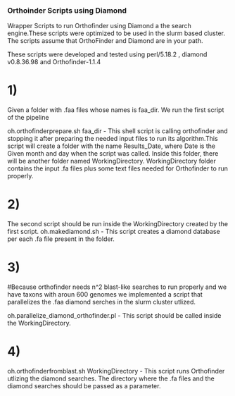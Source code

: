 ### Orthoinder Scripts using Diamond

Wrapper Scripts to run Orthofinder using Diamond a the search engine.These scripts were optimized to be used in the slurm based cluster. 
The scripts assume that OrthoFinder and Diamond are in your path.

These scripts were developed and tested using perl/5.18.2 , diamond v0.8.36.98 and Orthofinder-1.1.4


# 1)

Given a folder with .faa files whose names is faa_dir. We run the first script of the pipeline

oh.orthofinderprepare.sh faa_dir - This shell script is calling orthofinder and stopping it after preparing the needed input files to run its algorithm.This script will create a folder with the name Results_Date, where Date is the Given month and day when the script was called. Inside this folder, there will be another folder named WorkingDirectory. WorkingDirectory folder contains the input .fa files plus some text files needed for Orthofinder to run properly.

# 2)

The second script should be run inside the WorkingDirectory created by the first script.
oh.makediamond.sh - This script creates a diamond database per each .fa file present in the folder.

# 3)
#Because orthofinder needs n^2 blast-like searches to run properly and we have taxons with aroun 600 genomes we implemented  a script that parallelizes the .faa diamond serches in the slurm cluster utlized.

oh.parallelize_diamond_orthofinder.pl - This script should be called inside the WorkingDirectory.

# 4)

oh.orthofinderfromblast.sh WorkingDirectory - This script runs Orthofinder utlizing the diamond searches. The directory where the .fa files and the diamond searches should be passed as a parameter.
